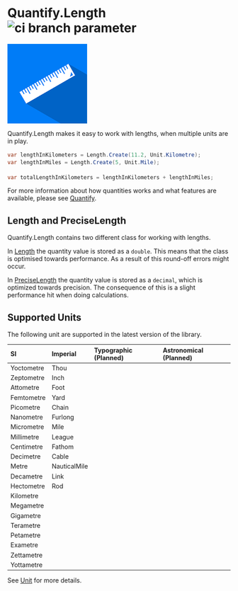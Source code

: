 # Quantify.Length ![ci branch parameter](https://github.com/acidicsoftware/dotnet-quantify-length/workflows/Continuous%20Integration/badge.svg?branch=trunk)

<img src="assets/quantify-length-logo.png" height="180px" width="180px" align="center" />

Quantify.Length makes it easy to work with lengths, when multiple units are in play.

```csharp
var lengthInKilometers = Length.Create(11.2, Unit.Kilometre);
var lengthInMiles = Length.Create(5, Unit.Mile);

var totalLengthInKilometers = lengthInKilometers + lengthInMiles;
```

For more information about how quantities works and what features are available, please see [Quantify](https://github.com/acidicsoftware/dotnet-quantify).

## Length and PreciseLength

Quantify.Length contains two different class for working with lengths.

In [Length](src/Quantify.Length/Length.cs) the quantity value is stored as a `double`. This means that the class is optimised towards performance. As a result of this round-off errors might occur.

In [PreciseLength](src/Quantify.PreciseLength/PreciseLength.cs) the quantity value is stored as a `decimal`, which is optimized towards precision. The consequence of this is a slight performance hit when doing calculations.

## Supported Units

The following unit are supported in the latest version of the library.

| SI | Imperial | Typographic  (Planned) | Astronomical (Planned) |
| :--- | :--- | :--- | :--- |
| Yoctometre | Thou | |
| Zeptometre | Inch | |
| Attometre | Foot | |
| Femtometre | Yard | |
| Picometre | Chain | |
| Nanometre | Furlong | |
| Micrometre | Mile | |
| Millimetre | League | |
| Centimetre | Fathom | |
| Decimetre | Cable | |
| Metre | NauticalMile | |
| Decametre | Link | |
| Hectometre | Rod | |
| Kilometre | | |
| Megametre | | |
| Gigametre | | |
| Terametre | | |
| Petametre | | |
| Exametre | | |
| Zettametre | | |
| Yottametre | | |

See [Unit](src/Quantify.Length/Unit.cs) for more details. 

